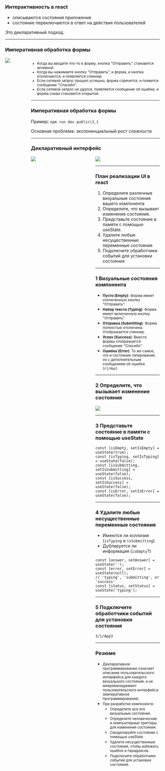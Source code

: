 ### Интерактивность в react

- описываются состояния приложения
- состояние переключаются в ответ на действия пользователей

Это декларативный подход.

---

### Императивная обработка формы 

<div style="display: flex;">
    <div style="flex: 1;">
    <img src="3_1_form.png"/>
    </div>
    <div style="flex: 5;"><small><ul>
        <li>Когда вы вводите что-то в форму, кнопка "Отправить" становится активной.</li>
        <li>Когда вы нажимаете кнопку "Отправить", и форма, и кнопка отключаются, и появляется спиннер.</li>
        <li>Если сетевой запрос прошел успешно, форма спрячется, и появится сообщение "Спасибо".</li>
        <li>Если сетевой запрос не удался, появляется сообщение об ошибке, и форма снова становится открытой.</li>
    </ul></small><div>
<div>

---

### Императивная обработка формы 

Пример: ```npm run dev public\3_1```

Основная проблема: экспоненциальный рост сложности

---

### Декларативный интерфейс

<div style="display: flex;">
    <div style="flex: 2;">
    <img src="i_imperative-ui-programming.png"/>
    </div>
    <div style="flex: 2;">
    <img src="i_declarative-ui-programming.png"/>
    <div>
<div>

---

### План реализации UI в react

1. Определите различные визуальные состояния вашего компонента
1. Определите, что вызывает изменение состояния.
1. Представьте состояние в памяти с помощью useState.
1. Удалите любые несущественные переменные состояния
1. Подключите обработчики событий для установки состояния

---

### 1 Визуальные состояния компонента 

- <small>**Пусто (Empty)**: Форма имеет отключенную кнопку "Отправить".</small>
- <small>**Набор текста (Typing)**: Форма имеет включенную кнопку "Отправить".</small>
- <small>**Отправка (Submitting)**: Форма полностью отключена. Отображается спиннер.</small>
- <small>**Успех (Success)**: Вместо формы отображается сообщение "Спасибо".</small>
- <small>**Ошибка (Error)**: То же самое, что и состояние типирования, но с дополнительным сообщением об ошибке. ```3/1/App2```</small>

---

### 2 Определите, что вызывает изменение состояния

![](responding_to_input_flow.webp)

---

### 3 Представьте состояние в памяти с помощью useState

```
const [isEmpty, setIsEmpty] = useState(true);
const [isTyping, setIsTyping] = useState(false);
const [isSubmitting, setIsSubmitting] = useState(false);
const [isSuccess, setIsSuccess] = useState(false);
const [isError, setIsError] = useState(false);
```

---

### 4 Удалите любые несущественные переменные состояния

- Имеются ли коллизии (```isTyping``` и ```isSubmitting```)
- Дублируется ли информация (```isEmpty```?)

```
const [answer, setAnswer] = useState('');
const [error, setError] = useState(null);
// 'typing', 'submitting', or 'success'
const [status, setStatus] = useState('typing');
```

---

### 5 Подключите обработчики событий для установки состояния

```3/1/App3```

---

### Резюме

- <small>Декларативное программирование означает описание пользовательского интерфейса для каждого визуального состояния, а не микроменеджмент пользовательского интерфейса (императивное программирование).</small>
- <small>При разработке компонента:</small>
    - <small>Определите все его визуальные состояния.</small>
    - <small>Определите человеческие и компьютерные триггеры для изменения состояния.</small>
    - <small>Смоделируйте состояние с помощью useState.</small>
    - <small>Удалите несущественные состояния, чтобы избежать ошибок и парадоксов.</small>
    - <small>Подключите обработчики событий для установки состояния.</small>